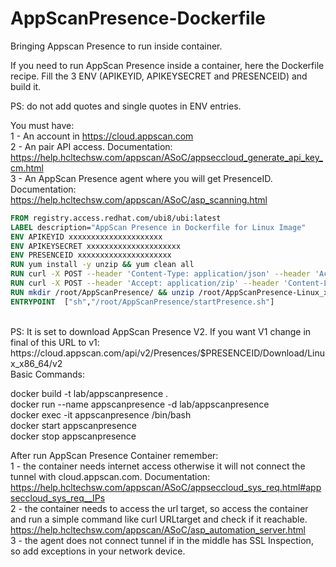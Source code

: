 # AppScanPresence-Dockerfile
  Bringing Appscan Presence to run inside container.

If you need to run AppScan Presence inside a container, here the Dockerfile recipe. Fill the 3 ENV (APIKEYID, APIKEYSECRET and PRESENCEID) and build it.

PS: do not add quotes and single quotes in ENV entries.

You must have:<br>
1 - An account in https://cloud.appscan.com<br>
2 - An pair API access. Documentation: https://help.hcltechsw.com/appscan/ASoC/appseccloud_generate_api_key_cm.html<br>
3 - An AppScan Presence agent where you will get PresenceID. Documentation: https://help.hcltechsw.com/appscan/ASoC/asp_scanning.html<br>

```Dockerfile  
FROM registry.access.redhat.com/ubi8/ubi:latest
LABEL description="AppScan Presence in Dockerfile for Linux Image"
ENV APIKEYID xxxxxxxxxxxxxxxxxxxxx
ENV APIKEYSECRET xxxxxxxxxxxxxxxxxxxxx
ENV PRESENCEID xxxxxxxxxxxxxxxxxxxxx
RUN yum install -y unzip && yum clean all
RUN curl -X POST --header 'Content-Type: application/json' --header 'Accept: application/json' -d '{"KeyId":"'"${APIKEYID}"'","KeySecret":"'"${APIKEYSECRET}"'"}' 'https://cloud.appscan.com/api/V2/Account/ApiKeyLogin' > /root/output.txt
RUN curl -X POST --header 'Accept: application/zip' --header 'Content-Length: 0' --header "Authorization: Bearer $(grep -oP '(?<="Token":")[^"]*' /root/output.txt)" https://cloud.appscan.com/api/v2/Presences/$PRESENCEID/Download/Linux_x86_64/v2 > /root/AppScanPresence-Linux_x86_64.zip
RUN mkdir /root/AppScanPresence/ && unzip /root/AppScanPresence-Linux_x86_64.zip -d /root/AppScanPresence/
ENTRYPOINT  ["sh","/root/AppScanPresence/startPresence.sh"]
```
<br>
PS: It is set to download AppScan Presence V2. If you want V1 change in final of this URL to v1:  https://cloud.appscan.com/api/v2/Presences/$PRESENCEID/Download/Linux_x86_64/v2
<br>
Basic Commands:

docker build -t lab/appscanpresence .<br>
docker run --name appscanpresence -d lab/appscanpresence<br>
docker exec -it appscanpresence /bin/bash<br>
docker start appscanpresence<br>
docker stop appscanpresence<br>

After run AppScan Presence Container remember: <br>
1 - the container needs internet access otherwise it will not connect the tunnel with cloud.appscan.com. Documentation: https://help.hcltechsw.com/appscan/ASoC/appseccloud_sys_req.html#appseccloud_sys_req__IPs <br>
2 - the container needs to access the url target, so access the container and run a simple command like curl URLtarget and check if it reachable. 
https://help.hcltechsw.com/appscan/ASoC/asp_automation_server.html <br>
3 - the agent does not connect tunnel if in the middle has SSL Inspection, so add exceptions in your network device. <br>
